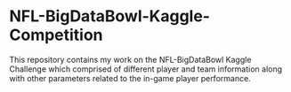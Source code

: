 # NFL-BigDataBowl-Kaggle-Competition

This repository contains my work on the NFL-BigDataBowl Kaggle Challenge which comprised of different player and team information along with other parameters related to the in-game player performance.

